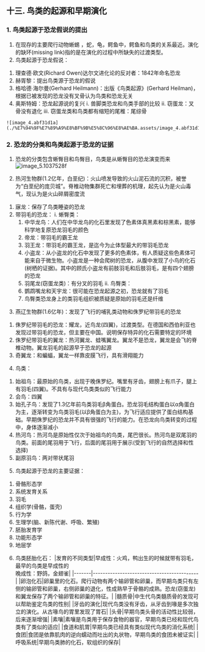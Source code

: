 ## 十三. 鸟类的起源和早期演化

### 1\. 鸟类起源于恐龙假说的提出

1. 在现存的主要爬行动物蜥蜴 ，蛇，龟，鳄鱼中，鳄鱼和鸟类的关系最近。演化的缺环(missing link)指的是在演化的过程中所缺失的过渡类型。
2. 鸟类起源于恐龙假说：
  1) 理查德∙欧文(Richard Owen)达尔文进化论的反对者：1842年命名恐龙
  2) 赫胥黎：提出鸟类源于恐龙的假说
  3) 格哈德∙海尔曼(Gerhard Heilmann)：出版《鸟类起源》(Gerhard Heilman)，根据已被发现的恐龙没有叉骨认为鸟类和恐龙无关
  4) 奥斯特姆：恐龙起源说的复兴
    i. 兽脚类恐龙和鸟类手部的比较
    ii. 窃蛋龙：叉骨没有退化
    iii. 窃蛋龙类和鸟类都有缩短的尾椎：尾综骨

    ![image_4.abf31d1a](./%E7%94%9F%E7%89%A9%E8%BF%9B%E5%8C%96%E8%AE%BA.assets/image_4.abf31d1a.png)

    



### 2. 恐龙的分类和鸟类起源于恐龙的证据

1. 恐龙的分类包含蜥臀目和鸟臀目，鸟类是从蜥臀目的恐龙演变而来
  ![image_5.1037528f](./%E7%94%9F%E7%89%A9%E8%BF%9B%E5%8C%96%E8%AE%BA.assets/image_5.1037528f.png)


2. 热河生物群(1.2亿年，白垩纪)：火山喷发导致的火山泥石流的沉积，被誉为“白垩纪的庞贝城”。脊椎动物集群死亡和埋葬的机理，起先认为是火山毒气，现认为是火山碎屑密度流
  1) 寐龙：保存了鸟类睡姿的恐龙
  2) 带羽毛的恐龙：
    i. 蜥臀类：
      1) 中华龙鸟：人们在中华龙鸟的化石里发现了色素体真黑素和棕黑素，能够科学地复原恐龙羽毛的颜色
      2) 帝龙：带羽毛的霸王龙
      3) 羽王龙：带羽毛的霸王龙，是迄今为止体型最大的带羽毛恐龙
      4) 小盗龙：从小盗龙的化石中发现了更多的色素体，有人质疑这些色素体可能来自于微生物。小盗龙是一种会爬树的恐龙，从腹中发现了小鸟的化石(树栖的证据)。其中的顾氏小盗龙有前肢羽毛和后肢羽毛，是有四个翅膀的恐龙
      5) 羽尾龙(窃蛋龙类)：有分叉的羽毛
    ii. 鸟臀类：
      1) 鹦鹉嘴龙和天宇龙：很可能在恐龙起源之初，恐龙就有了羽毛
      2) 鸟臀类恐龙身上的类羽毛组织被质疑是原始的羽毛还是纤维

3. 燕辽生物群(1.6亿年)：发现了飞行的哺乳类动物和侏罗纪带羽毛的恐龙
  1) 侏罗纪带羽毛的恐龙：耀龙，近鸟龙(四翼)，过渡类型。在德国和西伯利亚也发现过带羽毛的恐龙，但主要在中国。说明保存特异的化石需要特定的环境
  2) 侏罗纪带羽毛的翼龙：热河翼龙、蛙嘴翼龙。翼龙不是恐龙，翼龙是会飞的脊椎动物。翼龙羽毛的起源早于恐龙的起源
  3) 奇翼龙：和蝙蝠，翼龙一样靠皮膜飞行，具有滑翔能力

4. 鸟类：
  1) 始祖鸟：最原始的鸟类，出现于晚侏罗纪。嘴里有牙齿，翅膀上有爪子，腿上有羽毛(四翼)。不具有与现代鸟类类似的飞行能力
  2) 会鸟：四翼
  3) 始孔子鸟：发现了1.3亿年前鸟类羽毛β角蛋白。恐龙羽毛结构蛋白以α角蛋白为主，逐渐转变为鸟类羽毛(以β角蛋白为主)，为飞行适应提供了蛋白结构基础。早期侏罗纪的恐龙并不具有很强的飞行的能力。在恐龙向鸟类转变的过程中，身体逐渐减小
  4) 热河鸟：热河鸟是原始性仅次于始祖鸟的鸟类，尾巴很长。热河鸟是双尾羽的鸟类。前面的尾羽用于飞行，后面的尾羽用于展示(受到飞行的自然选择和性选择)
  5) 副原羽鸟：两对带状尾羽

5. 鸟类起源于恐龙的主要证据：
  1) 骨骼形态学
  2) 系统发育关系
  3) 羽毛
  4) 组织学(骨骼，蛋壳)
  5) 行为学
  6) 生理学(脑、新陈代谢、呼吸、繁殖)
  7) 胚胎发育学
  8) 功能形态学
  9) 地层学

6. 鸟类胚胎化石：
  |发育的不同类型|早成性：火鸡，鸭出生的时候就带有羽毛，最早的鸟类是早成性的<br>晚成性：野鸽，金翅雀|
  |-------|-------------------------------------------|
  |卵泡化石|卵巢里的化石。爬行动物有两个输卵管和卵巢，而早期鸟类只有左侧的输卵管和卵巢，右侧卵巢的退化，性成熟早于骨骼的成熟。恐龙(窃蛋龙)和翼龙保存了两个输卵管和卵巢的特征。|
  |髓质骨|中生代鸟类髓质骨的发现可以帮助鉴定鸟类的性别|
  |牙齿的演化|现代鸟类没有牙齿，从牙齿到喙是多次独立的演化。从古喙鸟的胃里发现了胃石|
  |头骨|早期鸟类头骨的活动性比较弱，后来逐渐增强|
  |素嚷|素嚷是鸟类用于保存食物的器官，早期鸟类已经和现代鸟类有了类似的适应|
  |食道和肌胃|早期鸟类已经具有类似现代鸟类的消化系统|
  |食团|食团是依靠肌肉的逆向蠕动而吐出的丸状物，早期鸟类的食团未被证实|
  |呼吸系统|早期鸟类肺的化石，软组织的保存|

  


